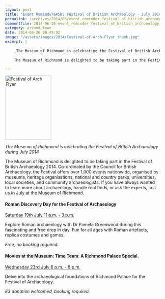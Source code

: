 ```yaml
---
layout: post
title: "Event Reminder&#58; Festival of British Archaeology - July 2014"
permalink: /archives/2014/06/event_reminder_festival_of_british_archaeology_jul.html
commentfile: 2014-06-26-event_reminder_festival_of_british_archaeology_jul
category: around_town
date: 2014-06-26 08:49:02
image: "/assets/images/2014/Festival-of-Arch-Flyer_thumb.jpg"
excerpt: |
    
    _The Museum of Richmond is celebrating the Festival of British Archaeology during July 2014_
    
    The Museum of Richmond is delighted to be taking part in the Festival of British Archaeology 2014. Co-ordinated by the Council for British Archaeology, the Festival offers over 1,000 events nationwide, organised by museums, heritage organisations, national and country parks, universities, local societies, and community archaeologists. If you have always wanted to learn more about archaeology, handle real finds, or ask the experts, just us in July at the Museum of Richmond.

---
```


<a href="/assets/images/2014/Festival-of-Arch-Flyer.jpg" title="See larger version of - Festival of Arch Flyer"><img src="/assets/images/2014/Festival-of-Arch-Flyer_thumb.jpg" width="150" height="208" alt="Festival of Arch Flyer" class="photo right" /></a>

*The Museum of Richmond is celebrating the Festival of British Archaeology during July 2014*

The Museum of Richmond is delighted to be taking part in the Festival of British Archaeology 2014. Co-ordinated by the Council for British Archaeology, the Festival offers over 1,000 events nationwide, organised by museums, heritage organisations, national and country parks, universities, local societies, and community archaeologists. If you have always wanted to learn more about archaeology, handle real finds, or ask the experts, just us in July at the Museum of Richmond.

#### Roman Discovery Day for the Festival of Archaeology

[Saturday 19th July 11 a.m. - 3 p.m.](/event/event/200705144509)

Explore Roman archaeology with Dr Pamela Greenwood during this fascinating and free drop in day. Fun for all ages with Roman artefacts, replica costumes and games.

*Free, no booking required.*

#### Movies at the Museum: Time Team: A Richmond Palace Special.

[Wednesday 23rd July 6 p.m. - 8 p.m.](/event/event/200705144510)

Delve into the archaeological foundations of Richmond Palace for the Festival of Archaeology.

*£3 donation welcomed, booking required.*
